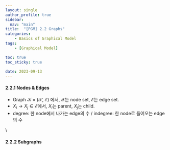 ```yaml
---
layout: single
author_profile: true
sidebar:
  nav: "main"
title:  "[PGM] 2.2 Graphs"
categories:
    - Basics of Graphical Model
tags:
    - [Graphical Model]

toc: true
toc_sticky: true

date: 2023-09-13
---
```


#### 2.2.1 Nodes & Edges

- Graph $\mathcal{K}$ = ($\mathcal{X}$, $\mathcal{E}$) 에서, $\mathcal{X}$는 node set, $\mathcal{E}$는 edge set.
- $X_i \rightarrow X_j \in \mathcal{E}$에서, $X_i$는 parent, $X_j$는 child.
- degree: 한 node에서 나가는 edge의 수  /  indegree: 한 node로 들어오는 edge의 수

\\

#### 2.2.2 Subgraphs


